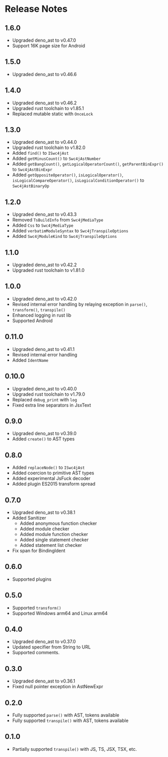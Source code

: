 # Release Notes

## 1.6.0

* Upgraded deno_ast to v0.47.0
* Support 16K page size for Android

## 1.5.0

* Upgraded deno_ast to v0.46.6

## 1.4.0

* Upgraded deno_ast to v0.46.2
* Upgraded rust toolchain to v1.85.1
* Replaced mutable static with `OnceLock`

## 1.3.0

* Upgraded deno_ast to v0.44.0
* Upgraded rust toolchain to v1.82.0
* Added `find()` to `ISwc4jAst`
* Added `getMinusCount()` to `Swc4jAstNumber`
* Added `getBangCount()`, `getLogicalOperatorCount()`, `getParentBinExpr()` to `Swc4jAstBinExpr`
* Added `getOppositeOperator()`, `isLogicalOperator()`, `isLogicalCompareOperator()`, `isLogicalConditionOperator()` to `Swc4jAstBinaryOp`

## 1.2.0

* Upgraded deno_ast to v0.43.3
* Removed `TsBuildInfo` from `Swc4jMediaType`
* Added `Css` to `Swc4jMediaType`
* Added `verbatimModuleSyntax` to `Swc4jTranspileOptions`
* Added `Swc4jModuleKind` to `Swc4jTranspileOptions`

## 1.1.0

* Upgraded deno_ast to v0.42.2
* Upgraded rust toolchain to v1.81.0

## 1.0.0

* Upgraded deno_ast to v0.42.0
* Revised internal error handling by relaying exception in `parse()`, `transform()`, `transpile()`
* Enhanced logging in rust lib
* Supported Android

## 0.11.0

* Upgraded deno_ast to v0.41.1
* Revised internal error handling
* Added `IdentName`

## 0.10.0

* Upgraded deno_ast to v0.40.0
* Upgraded rust toolchain to v1.79.0
* Replaced `debug_print` with `log`
* Fixed extra line separators in JsxText

## 0.9.0

* Upgraded deno_ast to v0.39.0
* Added `create()` to AST types

## 0.8.0

* Added `replaceNode()` to `ISwc4jAst`
* Added coercion to primitive AST types
* Added experimental JsFuck decoder
* Added plugin ES2015 transform spread

## 0.7.0

* Upgraded deno_ast to v0.38.1
* Added Sanitizer
  * Added anonymous function checker
  * Added module checker
  * Added module function checker
  * Added single statement checker
  * Added statement list checker
* Fix span for BindingIdent

## 0.6.0

* Supported plugins

## 0.5.0

* Supported `transform()`
* Supported Windows arm64 and Linux arm64

## 0.4.0

* Upgraded deno_ast to v0.37.0
* Updated specifier from String to URL
* Supported comments.

## 0.3.0

* Upgraded deno_ast to v0.36.1
* Fixed null pointer exception in AstNewExpr

## 0.2.0

* Fully supported `parse()` with AST, tokens available
* Fully supported `transpile()` with AST, tokens available

## 0.1.0

* Partially supported `transpile()` with JS, TS, JSX, TSX, etc.
